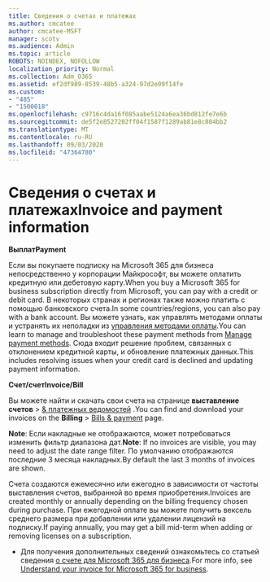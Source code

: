 ```yaml
---
title: Сведения о счетах и платежах
ms.author: cmcatee
author: cmcatee-MSFT
manager: scotv
ms.audience: Admin
ms.topic: article
ROBOTS: NOINDEX, NOFOLLOW
localization_priority: Normal
ms.collection: Adm_O365
ms.assetid: ef2df989-8539-48b5-a324-97d2e09f14fe
ms.custom:
- "485"
- "1500018"
ms.openlocfilehash: c9716c4da16f085aabe5124a6ea36bd812fe7e6b
ms.sourcegitcommit: de5f2e8527202ff04f1587f1289ab81e8c804bb2
ms.translationtype: MT
ms.contentlocale: ru-RU
ms.lasthandoff: 09/03/2020
ms.locfileid: "47364780"
---
```

# <a name="invoice-and-payment-information"></a><span data-ttu-id="2e3b6-102">Сведения о счетах и платежах</span><span class="sxs-lookup"><span data-stu-id="2e3b6-102">Invoice and payment information</span></span>

<span data-ttu-id="2e3b6-103">**Выплат**</span><span class="sxs-lookup"><span data-stu-id="2e3b6-103">**Payment**</span></span>

<span data-ttu-id="2e3b6-104">Если вы покупаете подписку на Microsoft 365 для бизнеса непосредственно у корпорации Майкрософт, вы можете оплатить кредитную или дебетовую карту.</span><span class="sxs-lookup"><span data-stu-id="2e3b6-104">When you buy a Microsoft 365 for business subscription directly from Microsoft, you can pay with a credit or debit card.</span></span>  <span data-ttu-id="2e3b6-105">В некоторых странах и регионах также можно платить с помощью банковского счета.</span><span class="sxs-lookup"><span data-stu-id="2e3b6-105">In some countries/regions, you can also pay with a bank account.</span></span>  <span data-ttu-id="2e3b6-106">Вы можете узнать, как управлять методами оплаты и устранять их неполадки из [управления методами оплаты](https://docs.microsoft.com/microsoft-365/commerce/billing-and-payments/manage-payment-methods).</span><span class="sxs-lookup"><span data-stu-id="2e3b6-106">You can learn to manage and troubleshoot these payment methods from [Manage payment methods](https://docs.microsoft.com/microsoft-365/commerce/billing-and-payments/manage-payment-methods).</span></span> <span data-ttu-id="2e3b6-107">Сюда входит решение проблем, связанных с отклонением кредитной карты, и обновление платежных данных.</span><span class="sxs-lookup"><span data-stu-id="2e3b6-107">This includes resolving issues when your credit card is declined and updating payment information.</span></span>

<span data-ttu-id="2e3b6-108">**Счет/счет**</span><span class="sxs-lookup"><span data-stu-id="2e3b6-108">**Invoice/Bill**</span></span>

<span data-ttu-id="2e3b6-109">Вы можете найти и скачать свои счета на странице **выставление счетов**  >  [& платежных ведомостей](https://go.microsoft.com/fwlink/p/?linkid=848039) .</span><span class="sxs-lookup"><span data-stu-id="2e3b6-109">You can find and download your invoices on the **Billing** > [Bills & payment](https://go.microsoft.com/fwlink/p/?linkid=848039) page.</span></span>  

<span data-ttu-id="2e3b6-110">**Note**: Если накладные не отображаются, может потребоваться изменить фильтр диапазона дат.</span><span class="sxs-lookup"><span data-stu-id="2e3b6-110">**Note**: If no invoices are visible, you may need to adjust the date range filter.</span></span>  <span data-ttu-id="2e3b6-111">По умолчанию отображаются последние 3 месяца накладных.</span><span class="sxs-lookup"><span data-stu-id="2e3b6-111">By default the last 3 months of invoices are shown.</span></span>

<span data-ttu-id="2e3b6-112">Счета создаются ежемесячно или ежегодно в зависимости от частоты выставления счетов, выбранной во время приобретения.</span><span class="sxs-lookup"><span data-stu-id="2e3b6-112">Invoices are created monthly or annually depending on the billing frequency chosen during purchase.</span></span>  <span data-ttu-id="2e3b6-113">При ежегодной оплате вы можете получить вексель среднего размера при добавлении или удалении лицензий на подписку.</span><span class="sxs-lookup"><span data-stu-id="2e3b6-113">If paying annually, you may get a bill mid-term when adding or removing licenses on a subscription.</span></span>

- <span data-ttu-id="2e3b6-114">Для получения дополнительных сведений ознакомьтесь со статьей сведения [о счете для Microsoft 365 для бизнеса](https://docs.microsoft.com/microsoft-365/commerce/billing-and-payments/understand-your-invoice2).</span><span class="sxs-lookup"><span data-stu-id="2e3b6-114">For more info, see [Understand your invoice for Microsoft 365 for business](https://docs.microsoft.com/microsoft-365/commerce/billing-and-payments/understand-your-invoice2).</span></span>